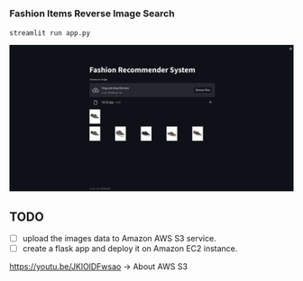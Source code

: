 ### Fashion Items Reverse Image Search

```
streamlit run app.py
```

<img src="./preview.png" alt="preview of the streamlit website">

## TODO

- [ ] upload the images data to Amazon AWS S3 service.
- [ ] create a flask app and deploy it on Amazon EC2 instance.

https://youtu.be/JKlOlDFwsao -> About AWS S3

